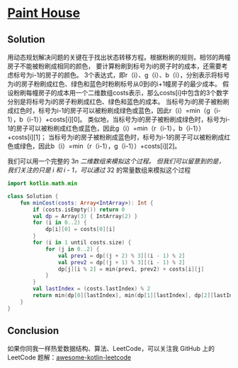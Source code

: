 # [Paint House][title]

## Solution
用动态规划解决问题的关键在于找出状态转移方程。根据粉刷的规则，相邻的两幢房子不能被粉刷成相同的颜色，
要计算粉刷到标号为i的房子时的成本，还需要考虑标号为i-1的房子的颜色。
3个表达式，即r（i）、g（i）、b（i），分别表示将标号为i的房子粉刷成红色、绿色和蓝色时粉刷标号从0到i的i+1幢房子的最少成本。
假设粉刷每幢房子的成本用一个二维数组costs表示，那么costs[i]中包含的3个数字分别是将标号为i的房子粉刷成红色、绿色和蓝色的成本。
当标号为i的房子被粉刷成红色时，标号为i-1的房子可以被粉刷成绿色或蓝色，因此r（i）=min（g（i-1），b（i-1））+costs[i][0]。
类似地，当标号为i的房子被粉刷成绿色时，标号为i-1的房子可以被粉刷成红色或蓝色，因此g（i）=min（r（i-1），b（i-1））+costs[i][1]；
当标号为i的房子被粉刷成蓝色时，标号为i-1的房子可以被粉刷成红色或绿色，因此b（i）=min（r（i-1），g（i-1））+costs[i][2]。

我们可以用一个完整的 3*n 二维数组来模拟这个过程。 但我们可以留意到的是， 我们关注的只是 i 和 i - 1，可以通过 3*2 的常量数组来模拟这个过程

```kotlin
import kotlin.math.min

class Solution {
    fun minCost(costs: Array<IntArray>): Int {
        if (costs.isEmpty()) return 0
        val dp = Array(3) { IntArray(2) }
        for (i in 0..2) {
            dp[i][0] = costs[0][i]
        }
        for (i in 1 until costs.size) {
            for (j in 0..2) {
                val prev1 = dp[(j + 2) % 3][(i - 1) % 2]
                val prev2 = dp[(j + 1) % 3][(i - 1) % 2]
                dp[j][i % 2] = min(prev1, prev2) + costs[i][j]
            }
        }
        val lastIndex = (costs.lastIndex) % 2
        return min(dp[0][lastIndex], min(dp[1][lastIndex], dp[2][lastIndex]))
    }
}
```

## Conclusion
如果你同我一样热爱数据结构、算法、LeetCode，可以关注我 GitHub 上的 LeetCode 题解：[awesome-kotlin-leetcode][akl]

[title]: https://leetcode.cn/problems/paint-house/description/
[akl]: https://github.com/NightXlt/awesome-kotlin-leetcode

